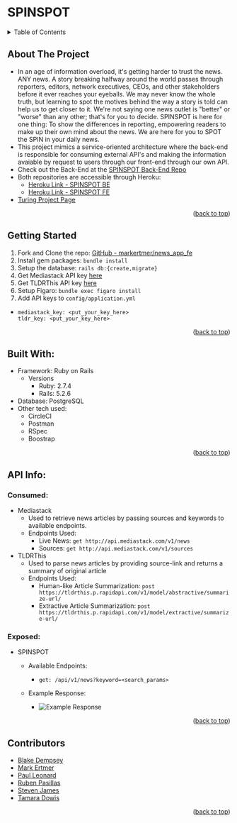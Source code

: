 <div id="top"></div>

# SPINSPOT

<!-- TABLE OF CONTENTS -->
<details>
  <summary>Table of Contents</summary>
  <ol>
    <li><a href="#about-the-project">About The Project</a></li>
    <li><a href="#getting-started">Getting Started</a></li>
    <li><a href="#built-with">Built With</a></li>
    <li>
      <a href="#api-info">API Info</a>
      <ul>
        <li><a href="#consumed">Consumed</a></li>
        <li><a href="#exposed">Exposed</a></li>
      </ul>
    </li>
    <li><a href="Contributors">Contributors</a></li>
  </ol>
</details>

## About The Project

- In an age of information overload, it's getting harder to trust the news. ANY news. A story breaking halfway around the world passes through reporters, editors, network executives, CEOs, and other stakeholders before it ever reaches your eyeballs. We may never know the whole truth, but learning to spot the motives behind the way a story is told can help us to get closer to it. We're not saying one news outlet is "better" or "worse" than any other; that's for you to decide. SPINSPOT is here for one thing: To show the differences in reporting, empowering readers to make up their own mind about the news. We are here for you to SPOT the SPIN in your daily news.
- This project mimics a service-oriented architecture where the back-end is responsible for consuming external API's and making the information avaiable by request to users through our front-end through our own API.
- Check out the Back-End at the [SPINSPOT Back-End Repo](https://github.com/stevenjames-turing/consultancy_news_BE)
- Both repositories are accessible through Heroku:
  - [Heroku Link - SPINSPOT BE](https://news-app-be.herokuapp.com/)
  - [Heroku Link - SPINSPOT FE](https://news-app-fe.herokuapp.com/)
- [Turing Project Page](https://backend.turing.edu/module3/projects/consultancy/)
<p align="right">(<a href="#top">back to top</a>)</p>

## Getting Started

1. Fork and Clone the repo: [GitHub - markertmer/news_app_fe](hhttps://github.com/markertmer/news_app_fe)
2. Install gem packages: `bundle install`
3. Setup the database: `rails db:{create,migrate}`
4. Get Mediastack API key [here](https://mediastack.com/)
5. Get TLDRThis API key [here](https://rapidapi.com/tldrthishq-tldrthishq-default/api/tldrthis/)
6. Setup Figaro: `bundle exec figaro install`
7. Add API keys to `config/application.yml`
 -
    ```
    mediastack_key: <put_your_key_here>
    tldr_key: <put_your_key_here>
    ```
<p align="right">(<a href="#top">back to top</a>)</p>

## Built With:

- Framework: Ruby on Rails
  - Versions
    - Ruby: 2.7.4
    - Rails: 5.2.6
- Database: PostgreSQL
- Other tech used:
  - CircleCI
  - Postman
  - RSpec
  - Boostrap
<p align="right">(<a href="#top">back to top</a>)</p>

## API Info:

  ### Consumed:
  - Mediastack
    - Used to retrieve news articles by passing sources and keywords to available endpoints.
    - Endpoints Used:
      - Live News: `get http://api.mediastack.com/v1/news`
      - Sources: `get http://api.mediastack.com/v1/sources`
  - TLDRThis
    - Used to parse news articles by providing source-link and returns a summary of original article
    - Endpoints Used:
      - Human-like Article Summarization: `post https://tldrthis.p.rapidapi.com/v1/model/abstractive/summarize-url/`
      - Extractive Article Summarization: `post https://tldrthis.p.rapidapi.com/v1/model/extractive/summarize-url/`

  ### Exposed:
  - SPINSPOT
    - Available Endpoints:
      - `get: /api/v1/news?keyword=<search_params>`
    - Example Response:

      - <img src="https://user-images.githubusercontent.com/91357724/164321651-108608a6-ecd4-4173-9c86-5912f10fcd6e.png" alt="Example Response">

<p align="right">(<a href="#top">back to top</a>)</p>

## Contributors

- [Blake Dempsey](https://github.com/bdempsey864)<br>
- [Mark Ertmer](https://github.com/markertmer)<br>
- [Paul Leonard](https://github.com/pleonar1)<br>
- [Ruben Pasillas](https://github.com/hobbiathan)<br>
- [Steven James](https://github.com/stevenjames-turing)<br>
- [Tamara Dowis](https://github.com/wanderlust-create)<br>
<p align="right">(<a href="#top">back to top</a>)</p>
